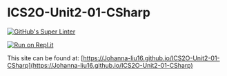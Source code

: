# ICS2O-Unit2-01-CSharp

[![GitHub's Super Linter](https://github.com/Johanna-liu16/ICS2O-Unit2-01-CSharp/workflows/GitHub's%20Super%20Linter/badge.svg)](https://github.com/Johanna-liu16/ICS2O-Unit2-01-CSharp/actions)

[![Run on Repl.it](https://repl.it/badge/github/Johanna-liu16/ICS2O-Unit2-01-CSharp)](https://repl.it/github/Johanna-liu16/ICS2O-Unit2-01-CSharp)

This site can be found at: [https://Johanna-liu16.github.io/ICS2O-Unit2-01-CSharp](https://Johanna-liu16.github.io/ICS2O-Unit2-01-CSharp)
